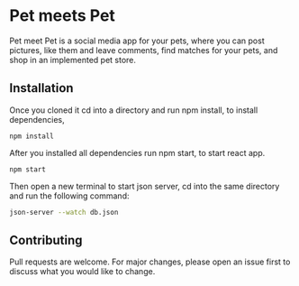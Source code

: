 # Pet meets Pet

Pet meet Pet is a social media app for your pets, where you can post pictures, like them and leave comments, find matches for your pets, and shop in an implemented pet store.

## Installation

Once you cloned it cd into a directory and run npm install, to install dependencies,

```
npm install
```

After you installed all dependencies run npm start, to start react app.

```
npm start
```
Then open a new terminal to start json server, cd into the same directory and run the following command: 

```bash
json-server --watch db.json
```

## Contributing

Pull requests are welcome. For major changes, please open an issue first
to discuss what you would like to change.

